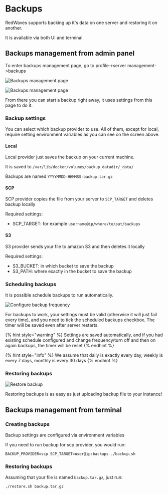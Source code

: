 # Backups

RedWaves supports backing up it's data on one server and restoring it on another.

It is available via both UI and terminal.

## Backups management from admin panel

To enter backups management page, go to profile-&gt;server management-&gt;backups

![Backups management page](../.gitbook/assets/backups_management.png)

![Backups management page](../.gitbook/assets/backups_management2.png)

From there you can start a backup right away, it uses settings from this page to do it.

### Backup settings

You can select which backup provider to use. All of them, except for local, require setting environment variables as you can see on the screen above.

#### Local

Local provider just saves the backup on your current machine.

It is saved to `/var/lib/docker/volumes/backup_datadir/_data/` 

Backups are named `YYYYMMDD-HHMMSS-backup.tar.gz`

#### SCP

SCP provider copies the file from your server to `SCP_TARGET` and deletes backup locally

Required settings:

* SCP\_TARGET: for example `username@ip/where/to/put/backups`

#### S3

S3 provider sends your file to amazon S3 and then deletes it locally

Required settings:

* S3\_BUCKET: in which bucket to save the backup
* S3\_PATH: where exactly in the bucket to save the backup

### Scheduling backups

It is possible schedule backups to run automatically.

![Configure backup frequency](../.gitbook/assets/scheduled_backups.png)

For backups to work, your settings must be valid \(otherwise it will just fail every time\), and you need to tick the scheduled backups checkbox. The timer will be saved even after server restarts.

{% hint style="warning" %}
Settings are saved automatically, and if you had existing schedule configured and change frequency/turn off and then on again backups, the timer will be reset
{% endhint %}

{% hint style="info" %}
We assume that daily is exactly every day, weekly is every 7 days, monthly is every 30 days
{% endhint %}

### Restoring backups

![Restore backup](../.gitbook/assets/restore_backup.png)

Restoring backups is as easy as just uploading backup file to your instance!

## Backups management from terminal

### Creating backups

Backup settings are configured via environment variables

If you need to run backup for scp provider, you would run:

```text
BACKUP_PROVIDER=scp SCP_TARGET=user@ip:backups ./backup.sh
```

### Restoring backups

Assuming that your file is named `backup.tar.gz`, just run:

```text
./restore.sh backup.tar.gz
```

